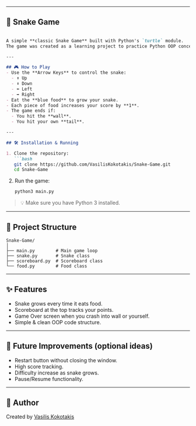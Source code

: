

---

## 🐍 Snake Game

````markdown

A simple **classic Snake Game** built with Python's `turtle` module.  
The game was created as a learning project to practice Python OOP concepts.  

---

## 🎮 How to Play
- Use the **Arrow Keys** to control the snake:
  - ⬆️ Up
  - ⬇️ Down
  - ⬅️ Left
  - ➡️ Right
- Eat the **blue food** to grow your snake.
- Each piece of food increases your score by **1**.
- The game ends if:
  - You hit the **wall**.
  - You hit your own **tail**.

---

## 🛠️ Installation & Running

1. Clone the repository:
   ```bash
   git clone https://github.com/VasilisKokotakis/Snake-Game.git
   cd Snake-Game
````

2. Run the game:

   ```bash
   python3 main.py
   ```

> 💡 Make sure you have Python 3 installed.

---

## 📂 Project Structure

```
Snake-Game/
│
├── main.py        # Main game loop
├── snake.py       # Snake class
├── scoreboard.py  # Scoreboard class
└── food.py        # Food class
```

---

## ✨ Features

* Snake grows every time it eats food.
* Scoreboard at the top tracks your points.
* Game Over screen when you crash into wall or yourself.
* Simple & clean OOP code structure.

---

## 🚀 Future Improvements (optional ideas)

* Restart button without closing the window.
* High score tracking.
* Difficulty increase as snake grows.
* Pause/Resume functionality.

---

## 👤 Author

Created by [Vasilis Kokotakis](https://github.com/VasilisKokotakis)



